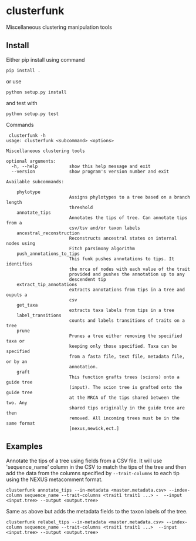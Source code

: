 # clusterfunk
Miscellaneous clustering manipulation tools

## Install
Either pip install using command
```
pip install .
```
or use
```
python setup.py install
```
and test with
```
python setup.py test
```

Commands
```
 clusterfunk -h
usage: clusterfunk <subcommand> <options>

Miscellaneous clustering tools

optional arguments:
  -h, --help            show this help message and exit
  --version             show program's version number and exit

Available subcommands:
  
    phylotype 
                        Assigns phylotypes to a tree based on a branch length
                        threshold
    annotate_tips 
                        Annotates the tips of tree. Can annotate tips from a
                        csv/tsv and/or taxon labels
    ancestral_reconstruction
                        Reconstructs ancestral states on internal nodes using
                        Fitch parsimony algorithm
    push_annotations_to_tips
                        This funk pushes annotations to tips. It identifies
                        the mrca of nodes with each value of the trait
                        provided and pushes the annotation up to any
                        descendent tip
    extract_tip_annotations 
                        extracts annotations from tips in a tree and ouputs a
                        csv
    get_taxa 
                        extracts taxa labels from tips in a tree
    label_transitions 
                        counts and labels transitions of traits on a tree
    prune 
                        Prunes a tree either removing the specified taxa or
                        keeping only those specified. Taxa can be specified
                        from a fasta file, text file, metadata file, or by an
                        annotation.
    graft 
                        This function grafts trees (scions) onto a guide tree
                        (input). The scion tree is grafted onto the guide tree
                        at the MRCA of the tips shared between the two. Any
                        shared tips originally in the guide tree are then
                        removed. All incoming trees must be in the same format
                        [nexus,newick,ect.]
```

## Examples

Annotate the tips of a tree using fields from a CSV file. It will use 'sequence_name' column in the CSV to match the tips of the tree and then add the data from the columns specified by `--trait-columns` to each tip using the NEXUS metacomment format.
```
clusterfunk annotate_tips --in-metadata <master.metadata.csv> --index-column sequence_name --trait-columns <trait1 trait1 ...> -  --input <input.tree> --output <output.tree>
```

Same as above but adds the metadata fields to the taxon labels of the tree.
```
clusterfunk relabel_tips --in-metadata <master.metadata.csv> --index-column sequence_name --trait-columns <trait1 trait1 ...>  --input <input.tree> --output <output.tree>
```
